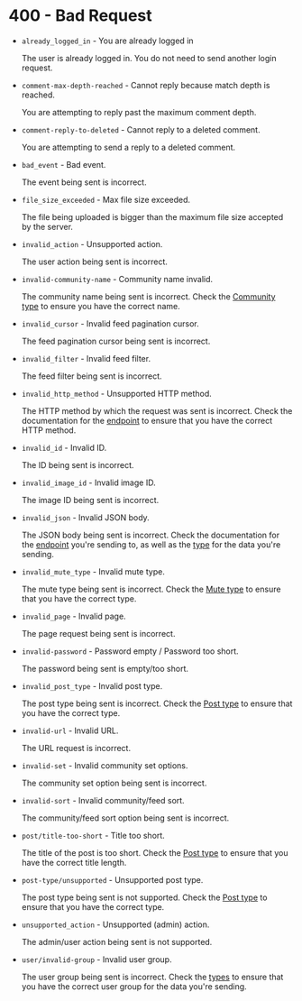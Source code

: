 # 400 - Bad Request

- `already_logged_in` - You are already logged in

  The user is already logged in. You do not need to send another login request.

- `comment-max-depth-reached` - Cannot reply because match depth is reached.

  You are attempting to reply past the maximum comment depth.

- `comment-reply-to-deleted` - Cannot reply to a deleted comment.

  You are attempting to send a reply to a deleted comment.

- `bad_event` - Bad event.

  The event being sent is incorrect.

- `file_size_exceeded` - Max file size exceeded.

  The file being uploaded is bigger than the maximum file size accepted by the server.

- `invalid_action` - Unsupported action.

  The user action being sent is incorrect.

- `invalid-community-name` - Community name invalid.

  The community name being sent is incorrect. Check the [Community type](/types#community) to ensure you have the correct name.

- `invalid_cursor` - Invalid feed pagination cursor.

  The feed pagination cursor being sent is incorrect.

- `invalid_filter` - Invalid feed filter.

  The feed filter being sent is incorrect.

- `invalid_http_method` - Unsupported HTTP method.

  The HTTP method by which the request was sent is incorrect. Check the documentation for the [endpoint](/endpoints/) to ensure that you have the correct HTTP method.

- `invalid_id` - Invalid ID.

  The ID being sent is incorrect.

- `invalid_image_id` - Invalid image ID.

  The image ID being sent is incorrect.

- `invalid_json` - Invalid JSON body.

  The JSON body being sent is incorrect. Check the documentation for the [endpoint](/endpoints/) you're sending to, as well as the [type](/types) for the data you're sending.

- `invalid_mute_type` - Invalid mute type.

  The mute type being sent is incorrect. Check the [Mute type](/types#mute) to ensure that you have the correct type.

- `invalid_page` - Invalid page.

  The page request being sent is incorrect.

- `invalid-password` - Password empty / Password too short.

  The password being sent is empty/too short.

- `invalid_post_type` - Invalid post type.

  The post type being sent is incorrect. Check the [Post type](/types#post) to ensure that you have the correct type.

- `invalid-url` - Invalid URL.

  The URL request is incorrect.

- `invalid-set` - Invalid community set options.

  The community set option being sent is incorrect.

- `invalid-sort` - Invalid community/feed sort.

  The community/feed sort option being sent is incorrect.

- `post/title-too-short` - Title too short.

  The title of the post is too short. Check the [Post type](/types#post) to ensure that you have the correct title length.

- `post-type/unsupported` - Unsupported post type.

  The post type being sent is not supported. Check the [Post type](/types#post) to ensure that you have the correct type.

- `unsupported_action` - Unsupported (admin) action.

  The admin/user action being sent is not supported.

- `user/invalid-group` - Invalid user group.

  The user group being sent is incorrect. Check the [types](/types) to ensure that you have the correct user group for the data you're sending.
